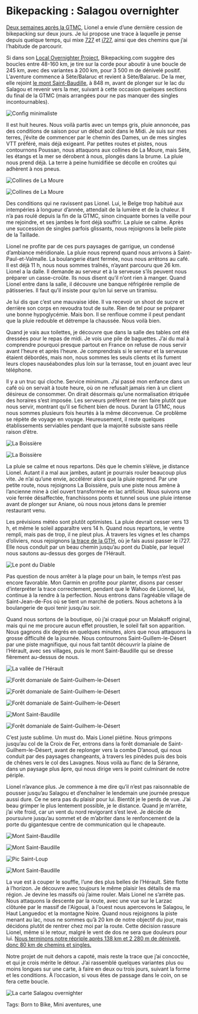 # Bikepacking : Salagou overnighter

[Deux semaines après la GTMC](https://tcrouzet.com/2021/07/26/la-gtmc-des-bijoux-a-travers-les-cailloux/), Lionel a envie d’une dernière cession de bikepacking sur deux jours. Je lui propose une trace à laquelle je pense depuis quelque temps, qui mixe [727](https://tcrouzet.com/727tour/) et [i727](https://tcrouzet.com/2021/06/10/i727-nouveau-projet-bikepacking/), ainsi que des chemins que j’ai l’habitude de parcourir.<span id="more-60059"></span>

Si dans son [Local Overnighter Project](https://bikepacking.com/overnighters/), Bikepacking.com suggère des boucles entre 48-160 km, je tire sur la corde pour aboutir à une boucle de 245 km, avec des variantes à 200 km, pour 3 500 m de dénivelé positif. L’aventure commence à Sète/Balaruc et revient à Sète/Balaruc. De la mer, elle rejoint [le mont Saint-Baudille](https://fr.wikipedia.org/wiki/Mont_Saint-Baudille), à 848 m, avant de plonger sur le lac du Salagou et revenir vers la mer, suivant à cette occasion quelques sections du final de la GTMC (mais arrangées pour ne pas manquer des singles incontournables).

![Config minimaliste](https://tcrouzet.comhttps://tcrouzet.com/images_tc/2021/08/IMG_1368.jpeg)

Il est huit heures. Nous voilà partis avec un temps gris, pluie annoncée, pas des conditions de saison pour un début août dans le Midi. Je suis sur mes terres, j’évite de commencer par le chemin des Dames, un de mes singles VTT préféré, mais déjà exigeant. Par petites routes et pistes, nous contournons Poussan, nous attaquons aux collines de La Moure, mais Sète, les étangs et la mer se dérobent à nous, plongés dans la brume. La pluie nous prend déjà. La terre à peine humidifiée se décolle en croûtes qui adhèrent à nos pneus.

![Collines de La Moure](https://tcrouzet.comhttps://tcrouzet.com/images_tc/2021/08/IMG_1370.jpeg)

![Collines de La Moure](https://tcrouzet.comhttps://tcrouzet.com/images_tc/2021/08/IMG_1375.jpeg)

Des conditions qui ne ravissent pas Lionel. Lui, le Belge trop habitué aux intempéries à longueur d’année, attendait de la lumière et de la chaleur. Il n’a pas roulé depuis la fin de la GTMC, sinon cinquante bornes la veille pour me rejoindre, et ses jambes le font déjà souffrir. La pluie se calme. Après une succession de singles parfois glissants, nous rejoignons la belle piste de la Taillade.

Lionel ne profite par de ces purs paysages de garrigue, un condensé d’ambiance méridionale. La pluie nous reprend quand nous arrivons à Saint-Paul-et-Valmalle. La boulangerie étant fermée, nous nous arrêtons au café. Il est déjà 11 h, nous nous sommes traînés, n’ayant parcouru que 26 km. Lionel a la dalle. Il demande au serveur et à la serveuse s’ils peuvent nous préparer un casse-croûte. Ils nous disent qu’il n’ont rien à manger. Quand Lionel entre dans la salle, il découvre une banque réfrigérée remplie de pâtisseries. Il faut qu’il insiste pour qu’on lui serve un tiramisu.

Je lui dis que c’est une mauvaise idée. Il va recevoir un shoot de sucre et derrière son corps en revoudra tout de suite. Rien de tel pour se préparer une bonne hypoglycémie. Mais bon. Il se renfloue comme il peut pendant que la pluie redouble et détrempe la chaussée. Nous voilà bien.

Quand je vais aux toilettes, je découvre que dans la salle des tables ont été dressées pour le repas de midi. Je vois une pile de baguettes. J’ai du mal à comprendre pourquoi presque partout en France on refuse de nous servir avant l’heure et après l’heure. Je comprendrais si le serveur et la serveuse étaient débordés, mais non, nous sommes les seuls clients et ils fument leurs clopes nauséabondes plus loin sur la terrasse, tout en jouant avec leur téléphone.

Il y a un truc qui cloche. Service minimum. J’ai passé mon enfance dans un café où on servait à toute heure, où on ne refusait jamais rien à un client désireux de consommer. On dirait désormais qu’une normalisation étriquée des horaires s’est imposée. Les serveurs préfèrent ne rien faire plutôt que nous servir, montrant qu’il se fichent bien de nous. Durant la GTMC, nous nous sommes plusieurs fois heurtés à la même déconvenue. Ce problème se répète de voyage en voyage. Heureusement, il reste quelques établissements serviables pendant que la majorité subsiste sans réelle raison d’être.

![La Boissière](https://tcrouzet.comhttps://tcrouzet.com/images_tc/2021/08/IMG_1381.jpeg)

![La Boissière](https://tcrouzet.comhttps://tcrouzet.com/images_tc/2021/08/IMG_1383.jpeg)

La pluie se calme et nous repartons. Dès que le chemin s’élève, je distance Lionel. Autant il a mal aux jambes, autant je pourrais rouler beaucoup plus vite. Je n’ai qu’une envie, accélérer alors que la pluie reprend. Par une petite route, nous rejoignons La Boissière, puis une piste nous amène à l’ancienne mine à ciel ouvert transformée en lac artificiel. Nous suivons une voie ferrée désaffectée, franchissons ponts et tunnel sous une pluie intense avant de plonger sur Aniane, où nous nous jetons dans le premier restaurant venu.

Les prévisions météo sont plutôt optimistes. La pluie devrait cesser vers 13 h, et même le soleil apparaître vers 14 h. Quand nous repartons, le ventre rempli, mais pas de trop, il ne pleut plus. À travers les vignes et les champs d’oliviers, nous rejoignons [la trace de la GTH](https://sitesvtt.ffc.fr/grandes-traversees/la-grande-traversee-de-lherault/), où je fais aussi passer le i727. Elle nous conduit par un beau chemin jusqu’au pont du Diable, par lequel nous sautons au-dessus des gorges de l’Hérault.

![Le pont du Diable](https://tcrouzet.comhttps://tcrouzet.com/images_tc/2021/08/IMG_1389.jpeg)

Pas question de nous arrêter à la plage pour un bain, le temps n’est pas encore favorable. Mon Garmin en profite pour planter, disons par cesser d’interpréter la trace correctement, pendant que le Wahoo de Lionnel, lui, continue à la rendre à la perfection. Nous entrons dans l’agréable village de Saint-Jean-de-Fos où se tient un marché de potiers. Nous achetons à la boulangerie de quoi tenir jusqu’au soir.

Quand nous sortons de la boutique, où j’ai craqué pour un Malakoff original, mais qui ne me procure aucun effet proustien, le soleil fait son apparition. Nous gagnons dix degrés en quelques minutes, alors que nous attaquons la grosse difficulté de la journée. Nous contournons Saint-Guillem-le-Désert par une piste magnifique, qui nous fait tantôt découvrir la plaine de l’Hérault, avec ses villages, puis le mont Saint-Baudille qui se dresse fièrement au-dessus de nous.

![La vallée de l'Hérault](https://tcrouzet.comhttps://tcrouzet.com/images_tc/2021/08/IMG_1393.jpeg)

![Forêt domaniale de Saint-Guilhem-le-Désert](https://tcrouzet.comhttps://tcrouzet.com/images_tc/2021/08/IMG_1403.jpeg)

![Forêt domaniale de Saint-Guilhem-le-Désert](https://tcrouzet.comhttps://tcrouzet.com/images_tc/2021/08/IMG_1414.jpeg)

![Forêt domaniale de Saint-Guilhem-le-Désert](https://tcrouzet.comhttps://tcrouzet.com/images_tc/2021/08/IMG_1418.jpeg)

![Mont Saint-Baudille](https://tcrouzet.comhttps://tcrouzet.com/images_tc/2021/08/IMG_1423.jpeg)

![Forêt domaniale de Saint-Guilhem-le-Désert](https://tcrouzet.comhttps://tcrouzet.com/images_tc/2021/08/IMG_1425.jpeg)

C’est juste sublime. Un must do. Mais Lionel piétine. Nous grimpons jusqu’au col de la Croix de Fer, entrons dans la forêt domaniale de Saint-Guilhem-le-Désert, avant de replonger vers la combe D’anoud, qui nous conduit par des paysages changeants, à travers les pinèdes puis des bois de chênes vers le col des Lavagnes. Nous voilà au flanc de la Séranne, dans un paysage plus âpre, qui nous dirige vers le point culminant de notre périple.

Lionel n’avance plus. Je commence à me dire qu’il n’est pas raisonnable de pousser jusqu’au Salagou et d’enchaîner le lendemain une journée presque aussi dure. Ce ne sera pas du plaisir pour lui. Bientôt je le perds de vue. J’ai beau grimper le plus lentement possible, je le distance. Quand je m’arrête, j’ai vite froid, car un vent du nord revigorant s’est levé. Je décide de poursuivre jusqu’au sommet et de m’abriter dans le renfoncement de la porte du gigantesque centre de communication qui le chapeaute.

![Mont Saint-Baudille](https://tcrouzet.comhttps://tcrouzet.com/images_tc/2021/08/IMG_1442.jpeg)

![Mont Saint-Baudille](https://tcrouzet.comhttps://tcrouzet.com/images_tc/2021/08/IMG_1445.jpeg)

![Pic Saint-Loup](https://tcrouzet.comhttps://tcrouzet.com/images_tc/2021/08/IMG_1447.jpeg)

![Mont Saint-Baudille](https://tcrouzet.comhttps://tcrouzet.com/images_tc/2021/08/IMG_1453.jpeg)

La vue est à couper le souffle, l’une des plus belles de l’Hérault. Sète flotte à l’horizon. Je découvre avec toujours le même plaisir les détails de ma région. Je devine les massifs où j’aime rouler. Mais Lionel ne s’arrête pas. Nous attaquons la descente par la route, avec une vue sur le Larzac clôturée par le massif de l'Aigoual, à l'ouest nous apercevons le Salagou, le Haut Languedoc et la montagne Noire. Quand nous rejoignons la piste menant au lac, nous ne sommes qu’à 20 km de notre objectif du jour, mais décidons plutôt de rentrer chez moi par la route. Cette décision rassure Lionel, même si le retour, malgré le vent de dos ne sera que douleurs pour lui. [Nous terminons notre répriple après 138 km et 2 280 m de dénivelé, donc 80 km de chemins et singles.](https://www.strava.com/activities/5755021122)

Notre projet de nuit dehors a capoté, mais reste la trace que j’ai concoctée, et qui je crois mérite le détour. J’ai rassemblé quelques variantes plus ou moins longues sur une carte, à faire en deux ou trois jours, suivant la forme et les conditions. À l’occasion, si vous êtes de passage dans le coin, on se fera cette boucle.

![La carte Salagou overnighter](https://www.google.com/maps/d/u/0/edit?mid=1df7rFRuwE8aKFOaUry4aaANrClTpGxms&usp=sharing)



Tags: Born to Bike, Mini aventures, une